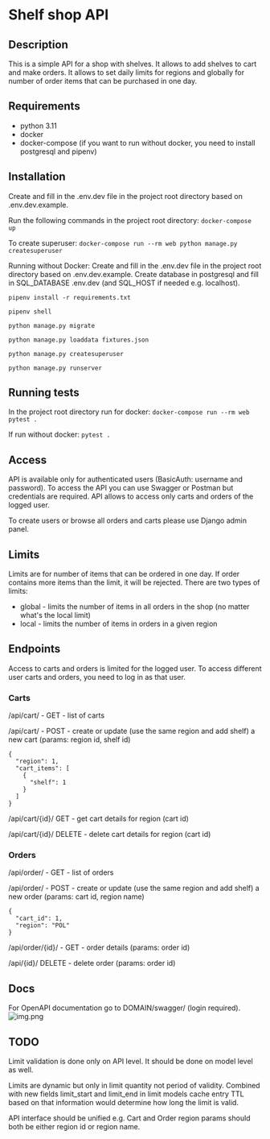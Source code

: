 # Shelf shop API

## Description
This is a simple API for a shop with shelves. It allows to add shelves to cart and make orders.
It allows to set daily limits for regions and globally for number of order items that can be purchased in one day. 

## Requirements
- python 3.11
- docker
- docker-compose
(if you want to run without docker, you need to install postgresql and pipenv)

## Installation
Create and fill in the .env.dev file in the project root directory based on .env.dev.example.

Run the following commands in the project root directory:
```docker-compose up```

To create superuser:
```docker-compose run --rm web python manage.py createsuperuser```

Running without Docker:
Create and fill in the .env.dev file in the project root directory based on .env.dev.example.
Create database in postgresql and fill in SQL_DATABASE .env.dev (and SQL_HOST if needed e.g. localhost).

```pipenv install -r requirements.txt```
    
```pipenv shell```

```python manage.py migrate```

```python manage.py loaddata fixtures.json```

```python manage.py createsuperuser```

```python manage.py runserver```


## Running tests
In the project root directory run for docker:
```docker-compose run --rm web pytest .```

If run without docker:
```pytest .```

## Access
API is available only for authenticated users (BasicAuth: username and password). To access the API you can use 
Swagger or Postman but credentials are required. API allows to access only carts and orders of the logged user.

To create users or browse all orders and carts please use Django admin panel.

## Limits
Limits are for number of items that can be ordered in one day. If order contains more items than the limit, it will be
rejected.
There are two types of limits:
- global - limits the number of items in all orders in the shop (no matter what's the local limit)
- local - limits the number of items in orders in a given region


## Endpoints
Access to carts and orders is limited for the logged user. To access different user carts and orders, you need to log 
in as that user.
### Carts
/api/cart/ - GET - list of carts

/api/cart/ - POST - create or update (use the same region and add shelf) a new cart (params: region id, shelf id)
```
{
  "region": 1,
  "cart_items": [
    {
      "shelf": 1
    }
  ]
}
```

/api/cart/{id}/ GET - get cart details for region (cart id)

/api/cart/{id}/ DELETE - delete cart details for region (cart id)

### Orders
/api/order/ - GET - list of orders

/api/order/ - POST - create or update (use the same region and add shelf) a new order (params: cart id, region name)
```
{
  "cart_id": 1,
  "region": "POL"
}
```
/api/order/{id}/ - GET - order details (params: order id)

/api/{id}/ DELETE - delete order (params: order id)

## Docs
For OpenAPI documentation go to DOMAIN/swagger/ (login required).
![img.png](img.png)


## TODO
Limit validation is done only on API level. It should be done on model level as well.

Limits are dynamic but only in limit quantity not period of validity. Combined with new fields limit_start and 
limit_end in limit models cache entry TTL based on that information would determine how long the limit is valid.

API interface should be unified e.g. Cart and Order region params should both be either region id or region name.